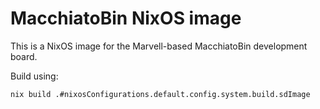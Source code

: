 # MacchiatoBin NixOS image

This is a NixOS image for the Marvell-based MacchiatoBin development board.

Build using:
```
nix build .#nixosConfigurations.default.config.system.build.sdImage
```
